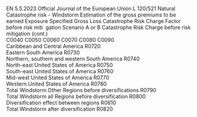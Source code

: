 EN  5.5.2023 Official Journal of the European Union L 120/521
 Natural Catastrophe risk - Windstorm  Estimation of the 
gross premiums to 
be earned  Exposure  Specified Gross 
Loss  Catastrophe Risk 
Charge Factor 
before risk miti ­
gation  Scenario A 
or B  Catastrophe Risk 
Charge before risk 
mitigation  (cont.)  
C0040  C0050  C0060  C0070  C0080  C0090  
Caribbean and Central America  R0720  
Eastern South America  R0730  
Northern, southern and western South 
America  R0740  
North-east United States of America  R0750  
South-east United States of America  R0760  
Mid-west United States of America  R0770  
Western United States of America  R0780  
Total Windstorm Other Regions before 
diversifications  R0790  
Total Windstorm all Regions before 
diversification  R0800  
Diversification effect between regions  R0810  
Total Windstorm after diversification  R0820